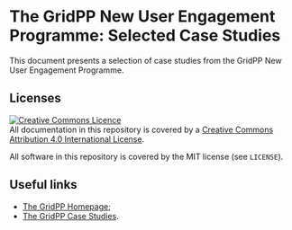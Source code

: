 The GridPP New User Engagement Programme: Selected Case Studies
===============================================================
This document presents a selection of case studies from the
GridPP New User Engagement Programme.


## Licenses
<a rel="license" href="http://creativecommons.org/licenses/by/4.0/"><img alt="Creative Commons Licence" style="border-width:0" src="https://i.creativecommons.org/l/by/4.0/88x31.png" /></a>
<br />
All documentation in this repository is covered by a
<a rel="license" href="http://creativecommons.org/licenses/by/4.0/">Creative Commons Attribution 4.0 International License</a>.

All software in this repository is covered by the MIT license (see `LICENSE`).

## Useful links

* [The GridPP Homepage](http://www.gridpp.ac.uk);
* [The GridPP Case Studies](http://www.gridpp.ac.uk/users/case-studies).
